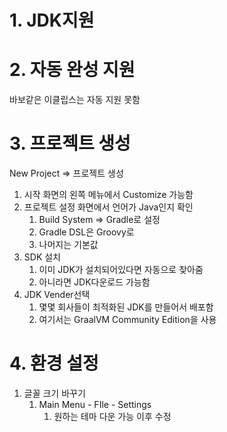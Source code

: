 # 1. JDK지원 

# 2. 자동 완성 지원
바보같은 이클립스는 자동 지원 못함

# 3. 프로젝트 생성
New Project => 프로젝트 생성
1. 시작 화면의 왼쪽 메뉴에서 Customize 가능함
2. 프로젝트 설정 화면에서 언어가 Java인지 확인
	1. Build System => Gradle로 설정
	2. Gradle DSL은 Groovy로
	3. 나머지는 기본값
3. SDK 설치
	1. 이미 JDK가 설치되어있다면 자동으로 찾아줌
	2. 아니라면 JDK다운로드 가능함
4. JDK Vender선택
	1. 몇몇 회사들이 최적화된 JDK를 만들어서 배포함
	2. 여기서는 GraalVM Community Edition을 사용

# 4. 환경 설정
1. 글꼴 크기 바꾸기
	1. Main Menu - FIle - Settings
		1. 원하는 테마 다운 가능 이후 수정

